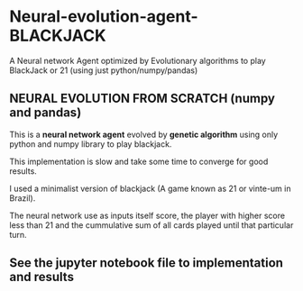 # Neural-evolution-agent-BLACKJACK
A Neural network Agent optimized by Evolutionary algorithms to play BlackJack or 21 (using just python/numpy/pandas)  

## NEURAL EVOLUTION FROM SCRATCH (numpy and pandas)

This is a __neural network agent__ evolved by __genetic algorithm__ using only python and numpy library to play blackjack.  

This implementation is slow and take some time to converge for good results.  

 I used a minimalist version of blackjack (A game known as 21 or vinte-um in Brazil). 
 
 The neural network use as inputs itself score, the player with higher score less than 21 and the cummulative sum of all cards played until that particular turn.  

## See the jupyter notebook file to implementation and results
